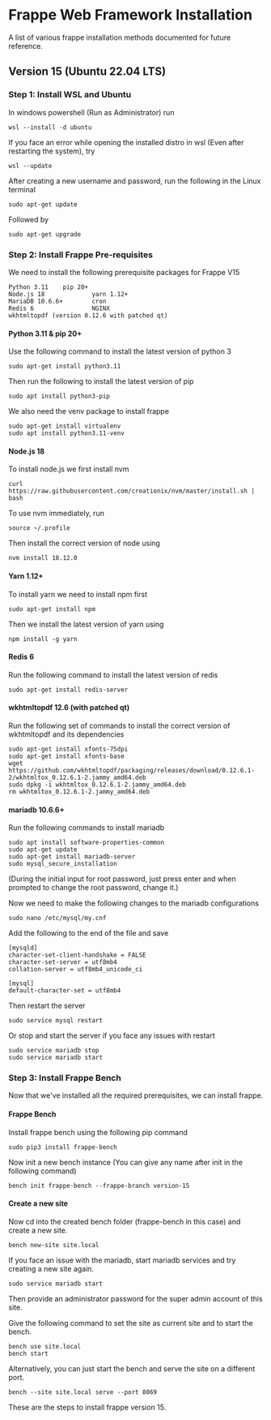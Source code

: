 # Frappe Web Framework Installation
A list of various frappe installation methods documented for future reference.

## Version 15 (Ubuntu 22.04 LTS)
<h3><b> Step 1: Install WSL and Ubuntu </b></h3>

In windows powershell (Run as Administrator) run 

    wsl --install -d ubuntu

If you face an error while opening the installed distro in wsl (Even after restarting the system), try

    wsl --update


After creating a new username and password, run the following in the Linux terminal
    
    sudo apt-get update

Followed by

    sudo apt-get upgrade
      
<h3><b> Step 2: Install Frappe Pre-requisites </b></h3>

We need to install the following prerequisite packages for Frappe V15

    Python 3.11    pip 20+  
    Node.js 18             yarn 1.12+ 
    MariaDB 10.6.6+        cron
    Redis 6                NGINX
    wkhtmltopdf (version 0.12.6 with patched qt)

#### Python 3.11 & pip 20+
Use the following command to install the latest version of python 3
    
    sudo apt-get install python3.11

Then run the following to install the latest version of pip

    sudo apt install python3-pip

We also need the venv package to install frappe

    sudo apt-get install virtualenv
    sudo apt install python3.11-venv
    
#### Node.js 18
To install node.js we first install nvm

    curl https://raw.githubusercontent.com/creationix/nvm/master/install.sh | bash

To use nvm immediately, run
    
    source ~/.profile

Then install the correct version of node using

    nvm install 18.12.0

#### Yarn 1.12+
To install yarn we need to install npm first

    sudo apt-get install npm

Then we install the latest version of yarn using

    npm install -g yarn

#### Redis 6
Run the following command to install the latest version of redis

    sudo apt-get install redis-server

#### wkhtmltopdf 12.6 (with patched qt)
Run the following set of commands to install the correct version of wkhtmltopdf and its dependencies

    sudo apt-get install xfonts-75dpi
    sudo apt-get install xfonts-base
    wget https://github.com/wkhtmltopdf/packaging/releases/download/0.12.6.1-2/wkhtmltox_0.12.6.1-2.jammy_amd64.deb
    sudo dpkg -i wkhtmltox_0.12.6.1-2.jammy_amd64.deb
    rm wkhtmltox_0.12.6.1-2.jammy_amd64.deb

#### mariadb 10.6.6+
Run the following commands to install mariadb

    sudo apt install software-properties-common
    sudo apt-get update
    sudo apt-get install mariadb-server
    sudo mysql_secure_installation

(During the initial input for root password, just press enter and when prompted to change the root password, change it.)

Now we need to make the following changes to the mariadb configurations

    sudo nano /etc/mysql/my.cnf

Add the following to the end of the file and save

    [mysqld]
    character-set-client-handshake = FALSE
    character-set-server = utf8mb4
    collation-server = utf8mb4_unicode_ci

    [mysql]
    default-character-set = utf8mb4

Then restart the server

    sudo service mysql restart

Or stop and start the server if you face any issues with restart

    sudo service mariadb stop
    sudo service mariadb start
    
<h3><b> Step 3: Install Frappe Bench </b></h3>
Now that we've installed all the required prerequisites, we can install frappe.

#### Frappe Bench
Install frappe bench using the following pip command

    sudo pip3 install frappe-bench

Now init a new bench instance (You can give any name after init in the following command)

    bench init frappe-bench --frappe-branch version-15

#### Create a new site
Now cd into the created bench folder (frappe-bench in this case) and create a new site.

    bench new-site site.local

If you face an issue with the mariadb, start mariadb services and try creating a new site again.

    sudo service mariadb start

Then provide an administrator password for the super admin account of this site.

Give the following command to set the site as current site and to start the bench.

    bench use site.local
    bench start

Alternatively, you can just start the bench and serve the site on a different port.

    bench --site site.local serve --port 8069

These are the steps to install frappe version 15.
